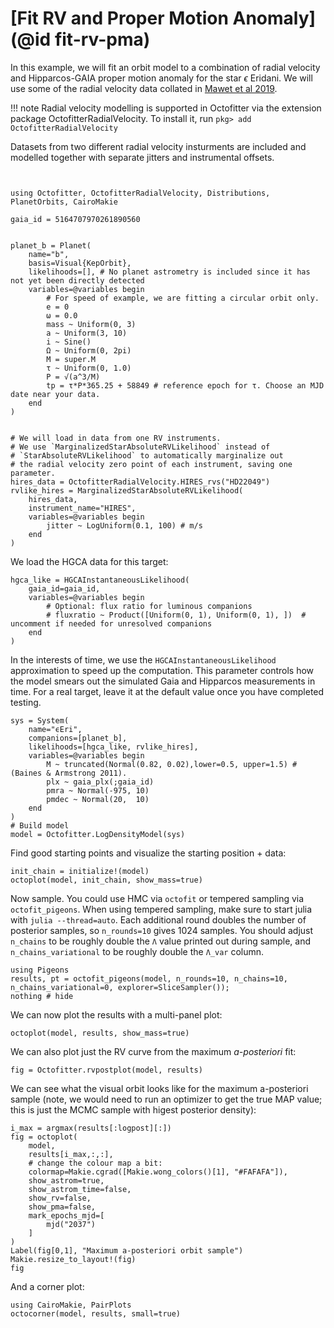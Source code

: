 # [Fit RV and Proper Motion Anomaly](@id fit-rv-pma)

In this example, we will fit an orbit model to a combination of radial velocity and Hipparcos-GAIA proper motion anomaly for the star $\epsilon$ Eridani. We will use some of the radial velocity data collated in [Mawet et al 2019](https://iopscience.iop.org/article/10.3847/1538-3881/aaef8a).

!!! note
    Radial velocity modelling is supported in Octofitter via the extension package OctofitterRadialVelocity. To install it, run 
    `pkg> add OctofitterRadialVelocity`

Datasets from two different radial velocity insturments are included and modelled together with separate jitters and instrumental offsets.


```@example 1


using Octofitter, OctofitterRadialVelocity, Distributions, PlanetOrbits, CairoMakie

gaia_id = 5164707970261890560 


planet_b = Planet(
    name="b",
    basis=Visual{KepOrbit},
    likelihoods=[], # No planet astrometry is included since it has not yet been directly detected
    variables=@variables begin
        # For speed of example, we are fitting a circular orbit only.
        e = 0
        ω = 0.0
        mass ~ Uniform(0, 3)
        a ~ Uniform(3, 10)
        i ~ Sine()
        Ω ~ Uniform(0, 2pi)
        M = super.M
        τ ~ Uniform(0, 1.0)
        P = √(a^3/M)
        tp = τ*P*365.25 + 58849 # reference epoch for τ. Choose an MJD date near your data.
    end
)


# We will load in data from one RV instruments.
# We use `MarginalizedStarAbsoluteRVLikelihood` instead of 
# `StarAbsoluteRVLikelihood` to automatically marginalize out
# the radial velocity zero point of each instrument, saving one parameter.
hires_data = OctofitterRadialVelocity.HIRES_rvs("HD22049")
rvlike_hires = MarginalizedStarAbsoluteRVLikelihood(
    hires_data,
    instrument_name="HIRES",
    variables=@variables begin
        jitter ~ LogUniform(0.1, 100) # m/s
    end
)
```

We load the HGCA data for this target:
```@example 1
hgca_like = HGCAInstantaneousLikelihood(
    gaia_id=gaia_id,
    variables=@variables begin
        # Optional: flux ratio for luminous companions
        # fluxratio ~ Product([Uniform(0, 1), Uniform(0, 1), ])  # uncomment if needed for unresolved companions
    end
)
```
In the interests of time, we use the `HGCAInstantaneousLikelihood` approximation to speed up the computation. This parameter controls how the model smears out the simulated Gaia and Hipparcos measurements in time. For a real target, leave it at the default value once you have completed testing.


```@example 1
sys = System(
    name="ϵEri",
    companions=[planet_b],
    likelihoods=[hgca_like, rvlike_hires],
    variables=@variables begin
        M ~ truncated(Normal(0.82, 0.02),lower=0.5, upper=1.5) # (Baines & Armstrong 2011).
        plx ~ gaia_plx(;gaia_id)
        pmra ~ Normal(-975, 10)
        pmdec ~ Normal(20,  10)
    end
)
# Build model
model = Octofitter.LogDensityModel(sys)
```

Find good starting points and visualize the starting position + data:
```@example 1
init_chain = initialize!(model)
octoplot(model, init_chain, show_mass=true)
```


Now sample. You could use HMC via `octofit` or tempered sampling via `octofit_pigeons`. When using tempered sampling, make sure to start julia with `julia --thread=auto`. Each additional round doubles the number of posterior samples, so `n_rounds=10` gives 1024 samples. You should adjust `n_chains` to be roughly double the `Λ` value printed out during sample, and `n_chains_variational` to be roughly double the `Λ_var` column. 
```@example 1
using Pigeons
results, pt = octofit_pigeons(model, n_rounds=10, n_chains=10, n_chains_variational=0, explorer=SliceSampler());
nothing # hide
```

We can now plot the results with a multi-panel plot:
```@example 1
octoplot(model, results, show_mass=true)
```


We can also plot just the RV curve from the maximum *a-posteriori* fit:
```@example 1
fig = Octofitter.rvpostplot(model, results)
```

We can see what the visual orbit looks like for the maximum a-posteriori sample (note, we would need to run an optimizer to get the true MAP value; this is just the MCMC sample with higest posterior density):
```@example 1
i_max = argmax(results[:logpost][:])
fig = octoplot(
    model,
    results[i_max,:,:],
    # change the colour map a bit:
    colormap=Makie.cgrad([Makie.wong_colors()[1], "#FAFAFA"]),
    show_astrom=true,
    show_astrom_time=false,
    show_rv=false,
    show_pma=false,
    mark_epochs_mjd=[
        mjd("2037")
    ]
)
Label(fig[0,1], "Maximum a-posteriori orbit sample")
Makie.resize_to_layout!(fig)
fig
```


And a corner plot:
```@example 1
using CairoMakie, PairPlots
octocorner(model, results, small=true)
```